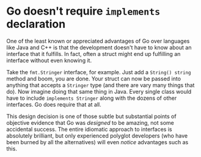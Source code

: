 # Go doesn't require `implements` declaration

One of the least known or appreciated advantages of Go over languages like Java and C++ is that the development doesn't have to know about an interface that it fulfills. In fact, often a struct might end up fulfilling an interface without even knowing it.

Take the `fmt.Stringer` interface, for example. Just add a `String() string` method and boom, you are done. Your struct can now be passed into anything that accepts a `Stringer` type (and there are vary many things that do). Now imagine doing that same thing in Java. Every single class would have to include `implements Stringer` along with the dozens of other interfaces. Go does require that at all.

This design decision is one of those subtle but substantial points of objective evidence that Go was *designed* to be amazing, not some accidental success. The entire idiomatic approach to interfaces is absolutely brilliant, but only experienced polyglot developers (who have been burned by all the alternatives) will even *notice* advantages such as this.

